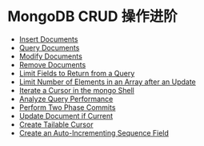# MongoDB CRUD 操作进阶

* [Insert Documents](insert-documents.md)
* [Query Documents](query-documents.md)
* [Modify Documents]()
* [Remove Documents]()
* [Limit Fields to Return from a Query]()
* [Limit Number of Elements in an Array after an Update]()
* [Iterate a Cursor in the mongo Shell]()
* [Analyze Query Performance]()
* [Perform Two Phase Commits]()
* [Update Document if Current]()
* [Create Tailable Cursor]()
* [Create an Auto-Incrementing Sequence Field]()